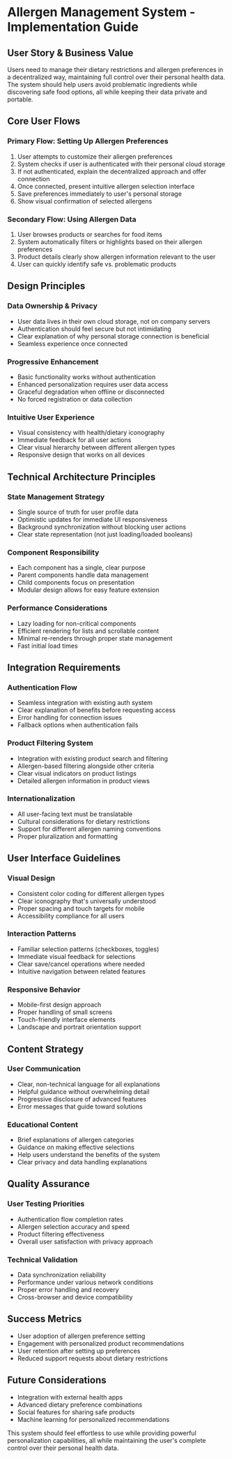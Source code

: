 
# Allergen Management System - Implementation Guide

## User Story & Business Value
Users need to manage their dietary restrictions and allergen preferences in a decentralized way, maintaining full control over their personal health data. The system should help users avoid problematic ingredients while discovering safe food options, all while keeping their data private and portable.

## Core User Flows

### Primary Flow: Setting Up Allergen Preferences
1. User attempts to customize their allergen preferences
2. System checks if user is authenticated with their personal cloud storage
3. If not authenticated, explain the decentralized approach and offer connection
4. Once connected, present intuitive allergen selection interface
5. Save preferences immediately to user's personal storage
6. Show visual confirmation of selected allergens

### Secondary Flow: Using Allergen Data
1. User browses products or searches for food items
2. System automatically filters or highlights based on their allergen preferences
3. Product details clearly show allergen information relevant to the user
4. User can quickly identify safe vs. problematic products

## Design Principles

### Data Ownership & Privacy
- User data lives in their own cloud storage, not on company servers
- Authentication should feel secure but not intimidating
- Clear explanation of why personal storage connection is beneficial
- Seamless experience once connected

### Progressive Enhancement
- Basic functionality works without authentication
- Enhanced personalization requires user data access
- Graceful degradation when offline or disconnected
- No forced registration or data collection

### Intuitive User Experience
- Visual consistency with health/dietary iconography
- Immediate feedback for all user actions
- Clear visual hierarchy between different allergen types
- Responsive design that works on all devices

## Technical Architecture Principles

### State Management Strategy
- Single source of truth for user profile data
- Optimistic updates for immediate UI responsiveness
- Background synchronization without blocking user actions
- Clear state representation (not just loading/loaded booleans)

### Component Responsibility
- Each component has a single, clear purpose
- Parent components handle data management
- Child components focus on presentation
- Modular design allows for easy feature extension

### Performance Considerations
- Lazy loading for non-critical components
- Efficient rendering for lists and scrollable content
- Minimal re-renders through proper state management
- Fast initial load times

## Integration Requirements

### Authentication Flow
- Seamless integration with existing auth system
- Clear explanation of benefits before requesting access
- Error handling for connection issues
- Fallback options when authentication fails

### Product Filtering System
- Integration with existing product search and filtering
- Allergen-based filtering alongside other criteria
- Clear visual indicators on product listings
- Detailed allergen information in product views

### Internationalization
- All user-facing text must be translatable
- Cultural considerations for dietary restrictions
- Support for different allergen naming conventions
- Proper pluralization and formatting

## User Interface Guidelines

### Visual Design
- Consistent color coding for different allergen types
- Clear iconography that's universally understood
- Proper spacing and touch targets for mobile
- Accessibility compliance for all users

### Interaction Patterns
- Familiar selection patterns (checkboxes, toggles)
- Immediate visual feedback for selections
- Clear save/cancel operations where needed
- Intuitive navigation between related features

### Responsive Behavior
- Mobile-first design approach
- Proper handling of small screens
- Touch-friendly interface elements
- Landscape and portrait orientation support

## Content Strategy

### User Communication
- Clear, non-technical language for all explanations
- Helpful guidance without overwhelming detail
- Progressive disclosure of advanced features
- Error messages that guide toward solutions

### Educational Content
- Brief explanations of allergen categories
- Guidance on making effective selections
- Help users understand the benefits of the system
- Clear privacy and data handling explanations

## Quality Assurance

### User Testing Priorities
- Authentication flow completion rates
- Allergen selection accuracy and speed
- Product filtering effectiveness
- Overall user satisfaction with privacy approach

### Technical Validation
- Data synchronization reliability
- Performance under various network conditions
- Proper error handling and recovery
- Cross-browser and device compatibility

## Success Metrics
- User adoption of allergen preference setting
- Engagement with personalized product recommendations
- User retention after setting up preferences
- Reduced support requests about dietary restrictions

## Future Considerations
- Integration with external health apps
- Advanced dietary preference combinations
- Social features for sharing safe products
- Machine learning for personalized recommendations

This system should feel effortless to use while providing powerful personalization capabilities, all while maintaining the user's complete control over their personal health data.
